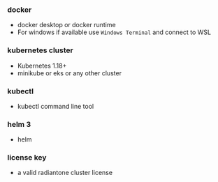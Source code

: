 ### docker
* docker desktop or docker runtime
* For windows if available use ```Windows Terminal``` and connect to WSL
### kubernetes cluster
* Kubernetes 1.18+
* minikube or eks or any other cluster
### kubectl
* kubectl command line tool
### helm 3
* helm
### license key
* a valid radiantone cluster license